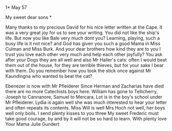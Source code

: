  1* May 57

My sweet dear sons <Fr and Paul>*

Many thanks to my precious David for his nice letter written at the Cape. It was a very great joy for us to see your writing. You did not like the ship's life. But now you like Bale very much dont you? Learning, playing, such a busy life is it not nice? and God has given you such a good Mama in Miss Culman and Miss Burk. And your dear brothers how kind they are to you I trust you love each other very much and help each other joyfully? You ask after your Dogs they are all well and also Mr Haller's cats: often I would beat them out of the house, for they are terrible thieves, but for your sake I bear with them. Do you remember how you took the stick once against Mr Kaundingna who wanted to beat the cat?

Ebenezer is now with Mr Pfleiderer Since Herman and Zacharias have died there are no more Catechists boys here. William has gone to Tellicherry, Joseph to Cannanore, Samuel to Mercara, Lot is in the boy's school under Mr Pfleiderer. Lydia is again well she was much interested to hear your letter and often repeats its contents. Miss Will is well Mrs Hoch not well, her boys well only boils. I send plenty kisses to you three My sweet Frederic must take good courage, by and by it will not be so hard to learn. With plenty love
 Your Mama Julie Gundert

